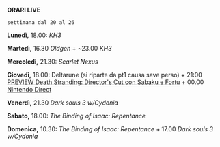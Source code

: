 
<b>ORARI LIVE</b>
 
<code>settimana dal 20 al 26</code>
 
<b>Lunedì,</b> 18.00: <i>KH3</i>

<b>Martedì,</b> 16.30 <i>Oldgen</i> + ~23.00 <i>KH3</i>

<b>Mercoledì,</b> 21.30: <i>Scarlet Nexus</i>

<b>Giovedì,</b> 18.00: Deltarune (si riparte da pt1 causa save perso) + 21:00 <a href="https://www.twitch.tv/playstation_it">PREVIEW Death Stranding: Director's Cut con Sabaku e Fortu</a> + 00.00  <a href="https://www.youtube.com/watch?v=WiD_9hUlgpY">Nintendo Direct</a> 


<b>Venerdì,</b> 21.30 <i>Dark souls 3 w/Cydonia</i>

<b>Sabato,</b> 18.00: <i>The Binding of Isaac: Repentance</i> 
 
<b>Domenica,</b> 10.30: <i>The Binding of Isaac: Repentance</i>  + 17.00 <i>Dark souls 3 w/Cydonia</i>
